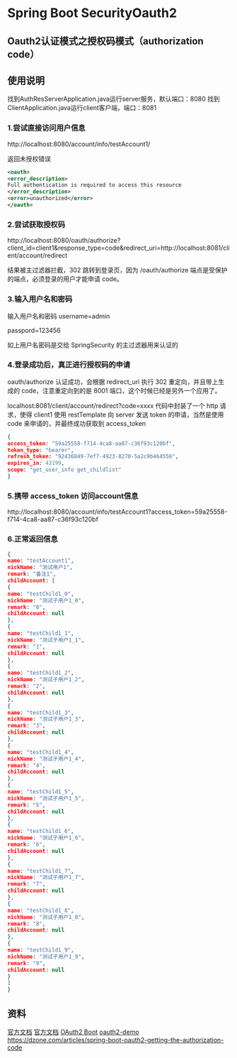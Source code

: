 # Spring Boot SecurityOauth2

## Oauth2认证模式之授权码模式（authorization code）

## 使用说明

找到AuthResServerApplication.java运行server服务，默认端口：8080
找到ClientApplication.java运行client客户端，端口：8081

### 1.尝试直接访问用户信息

http://localhost:8080/account/info/testAccount1/

返回未授权错误

```xml
<oauth>
<error_description>
Full authentication is required to access this resource
</error_description>
<error>unauthorized</error>
</oauth>
```

### 2.尝试获取授权码

http://localhost:8080/oauth/authorize?client_id=client1&response_type=code&redirect_uri=http://localhost:8081/client/account/redirect

结果被主过滤器拦截，302 跳转到登录页，因为 /oauth/authorize 端点是受保护的端点，必须登录的用户才能申请 code。

### 3.输入用户名和密码

输入用户名和密码
username=admin

passpord=123456

如上用户名密码是交给 SpringSecurity 的主过滤器用来认证的

### 4.登录成功后，真正进行授权码的申请

oauth/authorize 认证成功，会根据 redirect_uri 执行 302 重定向，并且带上生成的 code，注意重定向到的是 8001 端口，这个时候已经是另外一个应用了。

localhost:8081/client/account/redirect?code=xxxx
代码中封装了一个 http 请求，使得 client1 使用 restTemplate 向 server 发送 token 的申请，当然是使用 code 来申请的，并最终成功获取到 access_token

```json
{
access_token: "59a25558-f714-4ca8-aa87-c36f93c120bf",
token_type: "bearer",
refresh_token: "92436849-7ef7-4923-8270-5a2c9b464556",
expires_in: 43199,
scope: "get_user_info get_childlist"
}
```

### 5.携带 access_token 访问account信息

http://localhost:8080/account/info/testAccount1?access_token=59a25558-f714-4ca8-aa87-c36f93c120bf

### 6.正常返回信息

```json
{
name: "testAccount1",
nickName: "测试用户1",
remark: "备注1",
childAccount: [
{
name: "testChild1_0",
nickName: "测试子用户1_0",
remark: "0",
childAccount: null
},
{
name: "testChild1_1",
nickName: "测试子用户1_1",
remark: "1",
childAccount: null
},
{
name: "testChild1_2",
nickName: "测试子用户1_2",
remark: "2",
childAccount: null
},
{
name: "testChild1_3",
nickName: "测试子用户1_3",
remark: "3",
childAccount: null
},
{
name: "testChild1_4",
nickName: "测试子用户1_4",
remark: "4",
childAccount: null
},
{
name: "testChild1_5",
nickName: "测试子用户1_5",
remark: "5",
childAccount: null
},
{
name: "testChild1_6",
nickName: "测试子用户1_6",
remark: "6",
childAccount: null
},
{
name: "testChild1_7",
nickName: "测试子用户1_7",
remark: "7",
childAccount: null
},
{
name: "testChild1_8",
nickName: "测试子用户1_8",
remark: "8",
childAccount: null
},
{
name: "testChild1_9",
nickName: "测试子用户1_9",
remark: "9",
childAccount: null
}
]
}
```

## 资料

[官方文档](https://projects.spring.io/spring-security-oauth/docs/oauth2.html)
[官方文档](https://spring.io/guides/tutorials/spring-boot-oauth2/)
[OAuth2 Boot](https://docs.spring.io/spring-security-oauth2-boot/docs/current-SNAPSHOT/reference/htmlsingle/)
[oauth2-demo](https://github.com/lexburner/oauth2-demo)
https://dzone.com/articles/spring-boot-oauth2-getting-the-authorization-code
